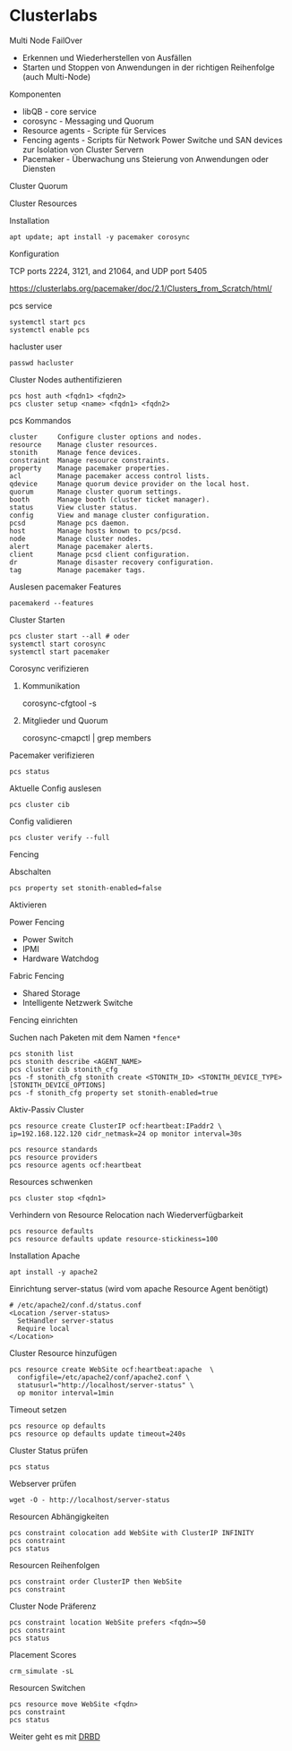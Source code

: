 # Clusterlabs

Multi Node FailOver

- Erkennen und Wiederherstellen von Ausfällen
- Starten und Stoppen von Anwendungen in der richtigen Reihenfolge (auch Multi-Node)

Komponenten

- libQB - core service
- corosync - Messaging und Quorum
- Resource agents - Scripte für Services
- Fencing agents - Scripts für Network Power Switche und SAN devices zur Isolation von Cluster Servern
- Pacemaker - Überwachung uns Steierung von Anwendungen oder Diensten

Cluster Quorum

Cluster Resources

Installation

    apt update; apt install -y pacemaker corosync

Konfiguration

TCP ports 2224, 3121, and 21064, and UDP port 5405

<https://clusterlabs.org/pacemaker/doc/2.1/Clusters_from_Scratch/html/>

pcs service

    systemctl start pcs
    systemctl enable pcs

hacluster user

    passwd hacluster

Cluster Nodes authentifizieren

    pcs host auth <fqdn1> <fqdn2>
    pcs cluster setup <name> <fqdn1> <fqdn2>

pcs Kommandos

    cluster     Configure cluster options and nodes.
    resource    Manage cluster resources.
    stonith     Manage fence devices.
    constraint  Manage resource constraints.
    property    Manage pacemaker properties.
    acl         Manage pacemaker access control lists.
    qdevice     Manage quorum device provider on the local host.
    quorum      Manage cluster quorum settings.
    booth       Manage booth (cluster ticket manager).
    status      View cluster status.
    config      View and manage cluster configuration.
    pcsd        Manage pcs daemon.
    host        Manage hosts known to pcs/pcsd.
    node        Manage cluster nodes.
    alert       Manage pacemaker alerts.
    client      Manage pcsd client configuration.
    dr          Manage disaster recovery configuration.
    tag         Manage pacemaker tags.

Auslesen pacemaker Features

    pacemakerd --features

Cluster Starten

    pcs cluster start --all # oder
    systemctl start corosync
    systemctl start pacemaker

Corosync verifizieren

1. Kommunikation

    corosync-cfgtool -s

2. Mitglieder und Quorum

    corosync-cmapctl | grep members

Pacemaker verifizieren

    pcs status

Aktuelle Config auslesen

    pcs cluster cib

Config validieren

    pcs cluster verify --full

Fencing

Abschalten

    pcs property set stonith-enabled=false

Aktivieren

Power Fencing

- Power Switch
- IPMI
- Hardware Watchdog

Fabric Fencing

- Shared Storage
- Intelligente Netzwerk Switche

Fencing einrichten

Suchen nach Paketen mit dem Namen `*fence*`

    pcs stonith list
    pcs stonith describe <AGENT_NAME>
    pcs cluster cib stonith_cfg
    pcs -f stonith_cfg stonith create <STONITH_ID> <STONITH_DEVICE_TYPE> [STONITH_DEVICE_OPTIONS]
    pcs -f stonith_cfg property set stonith-enabled=true

Aktiv-Passiv Cluster

    pcs resource create ClusterIP ocf:heartbeat:IPaddr2 \
    ip=192.168.122.120 cidr_netmask=24 op monitor interval=30s

    pcs resource standards
    pcs resource providers
    pcs resource agents ocf:heartbeat

Resources schwenken

    pcs cluster stop <fqdn1>

Verhindern von Resource Relocation nach Wiederverfügbarkeit

    pcs resource defaults
    pcs resource defaults update resource-stickiness=100

Installation Apache

    apt install -y apache2

Einrichtung server-status (wird vom apache Resource Agent benötigt)

    # /etc/apache2/conf.d/status.conf
    <Location /server-status>
      SetHandler server-status
      Require local
    </Location>

Cluster Resource hinzufügen

    pcs resource create WebSite ocf:heartbeat:apache  \
      configfile=/etc/apache2/conf/apache2.conf \
      statusurl="http://localhost/server-status" \
      op monitor interval=1min

Timeout setzen

    pcs resource op defaults
    pcs resource op defaults update timeout=240s

Cluster Status prüfen

    pcs status

Webserver prüfen

    wget -O - http://localhost/server-status

Resourcen Abhängigkeiten

    pcs constraint colocation add WebSite with ClusterIP INFINITY
    pcs constraint
    pcs status

Resourcen Reihenfolgen

    pcs constraint order ClusterIP then WebSite
    pcs constraint

Cluster Node Präferenz

    pcs constraint location WebSite prefers <fqdn>=50
    pcs constraint
    pcs status

Placement Scores

    crm_simulate -sL

Resourcen Switchen

    pcs resource move WebSite <fqdn>
    pcs constraint
    pcs status

Weiter geht es mit [DRBD](../07_DRBD)

